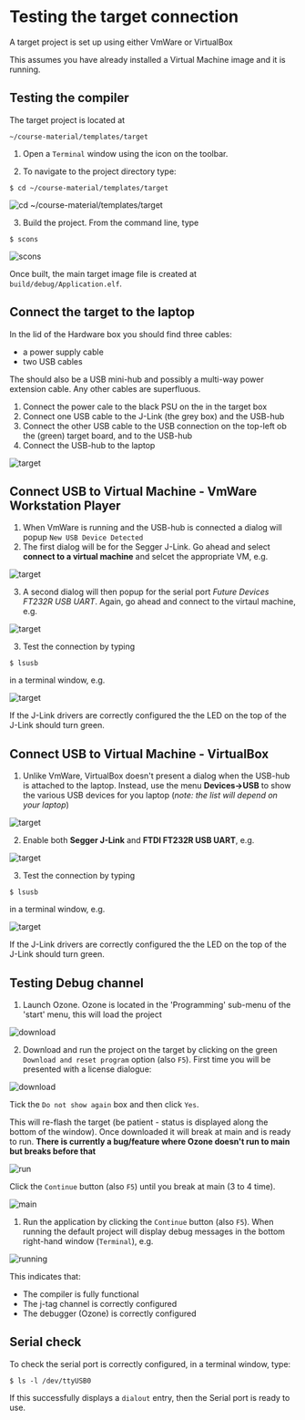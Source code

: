 # Testing the target connection
A target project is set up using either VmWare or VirtualBox

This assumes you have already installed a Virtual Machine image and it is running.


## Testing the compiler

The target project is located at
```
~/course-material/templates/target
```

1. Open a `Terminal` window using the icon on the toolbar. 

2. To navigate to the project directory type:
```
$ cd ~/course-material/templates/target
```
![cd ~/course-material/templates/target](/images/c501-cd-dir.png)

3.	Build the project.
From the command line, type
```
$ scons
```
![scons](/images/c501-scons.png)

Once built, the main target image file is created at `build/debug/Application.elf`.

## Connect the target to the laptop

In the lid of the Hardware box you should find three cables:
* a power supply cable
* two USB cables

The should also be a USB mini-hub and possibly a multi-way power extension cable. Any other cables are superfluous. 

1. Connect the power cale to the black PSU on the in the target box
2. Connect one USB cable to the J-Link (the grey box) and the USB-hub
3. Connect the other USB cable to the USB connection on the top-left ob the (green) target board, and to the USB-hub
4. Connect the USB-hub to the laptop

![target](/images/targetJPG.JPG)

## Connect USB to Virtual Machine - VmWare Workstation Player

1. When VmWare is running and the USB-hub is connected a dialog will popup `New USB Device Detected`
2. The first dialog will be for the Segger J-Link. Go ahead and select **connect to a virtual machine** and selcet the appropriate VM, e.g.
   
![target](/images/c501-vmware-usb.png)

3. A second dialog will then popup for the serial port _Future Devices FT232R USB UART_. Again, go ahead and connect to the virtaul machine, e.g.
   
![target](/images/c501-vmware-ftdi.png)


3. Test the connection by typing 
```
$ lsusb
```
in a terminal window, e.g.

![target](/images/c501-lsusb.png)

If the J-Link drivers are correctly configured the the LED on the top of the J-Link should turn green.


## Connect USB to Virtual Machine - VirtualBox

1. Unlike VmWare, VirtualBox doesn't present a dialog when the USB-hub is attached to the laptop. Instead, use the menu **Devices->USB** to show the various USB devices for you laptop (_note: the list will depend on your laptop_)

![target](/images/c501-usb.png)

2. Enable both **Segger J-Link** and **FTDI FT232R USB UART**, e.g.
   
![target](/images/c501-usb-connected.png)

3. Test the connection by typing 
```
$ lsusb
```
in a terminal window, e.g.

![target](/images/c501-lsusb.png)

If the J-Link drivers are correctly configured the the LED on the top of the J-Link should turn green.


## Testing Debug channel

1.	Launch Ozone.
Ozone is located in the 'Programming' sub-menu of the 'start' menu, this will load the project

![download](/images/c501-ozone-ready.png)

2.	Download and run the project on the target by clicking on the green `Download and reset program` option (also `F5`). First time you will be presented with a license dialogue:

![download](/images/license-message.png)

Tick the `Do not show again` box and then click `Yes`.

This will re-flash the target (be patient - status is displayed along the bottom of the window). Once downloaded it will break at main and is ready to run. **There is currently a bug/feature where Ozone doesn't run to main but breaks before that**

![run](/images/ozone-semihosting-bug.png)

Click the `Continue` button (also `F5`) until you break at main (3 to 4 time).

![main](/images/c501-ozone-main.png)

1. Run the application by clicking the `Continue` button (also `F5`). When running the default project will display debug messages in the bottom right-hand window (`Terminal`), e.g.
   
![running](/images/c501-ozone-running.png)

This indicates that:
* The compiler is fully functional
* The j-tag channel is correctly configured
* The debugger (Ozone) is correctly configured

## Serial check

To check the serial port is correctly configured, in a terminal window, type:
```
$ ls -l /dev/ttyUSB0
```
If this successfully displays a `dialout` entry, then the Serial port is ready to use.

